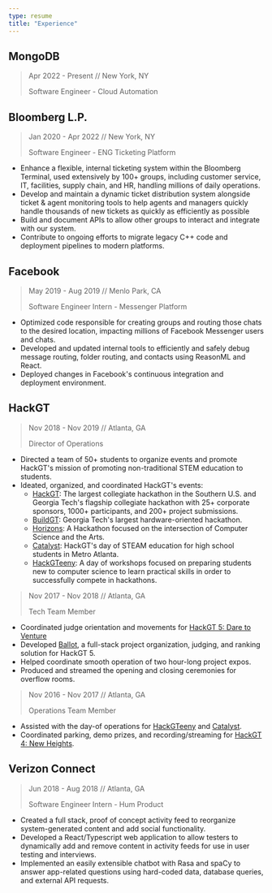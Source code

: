```yaml
---
type: resume
title: "Experience"
---
```


## MongoDB

> Apr 2022 - Present // New York, NY
>
> Software Engineer - Cloud Automation

## Bloomberg L.P.

> Jan 2020 - Apr 2022 // New York, NY
>
> Software Engineer - ENG Ticketing Platform

- Enhance a flexible, internal ticketing system within the Bloomberg Terminal, used extensively by 100+ groups, including customer service, IT, facilities, supply chain, and HR, handling millions of daily operations.
- Develop and maintain a dynamic ticket distribution system alongside ticket & agent monitoring tools to help agents and managers quickly handle thousands of new tickets as quickly as efficiently as possible
- Build and document APIs to allow other groups to interact and integrate with our system.
- Contribute to ongoing efforts to migrate legacy C++ code and deployment pipelines to modern platforms.

## Facebook

> May 2019 - Aug 2019 // Menlo Park, CA
>
> Software Engineer Intern - Messenger Platform

- Optimized code responsible for creating groups and routing those chats to the desired location, impacting millions of Facebook Messenger users and chats.
- Developed and updated internal tools to efficiently and safely debug message routing, folder routing, and contacts using ReasonML and React.
- Deployed changes in Facebook's continuous integration and deployment environment.

## HackGT

> Nov 2018 - Nov 2019 // Atlanta, GA
>
> Director of Operations

- Directed a team of 50+ students to organize events and promote HackGT's mission of promoting non-traditional STEM education to students.
- Ideated, organized, and coordinated HackGT's events:
  - [HackGT](https://2019.hack.gt/): The largest collegiate hackathon in the Southern U.S. and Georgia Tech's flagship collegiate hackathon with 25+ corporate sponsors, 1000+ participants, and 200+ project submissions.
  - [BuildGT](https://build.hack.gt/): Georgia Tech's largest hardware-oriented hackathon.
  - [Horizons](https://horizons.hack.gt/): A Hackathon focused on the intersection of Computer Science and the Arts.
  - [Catalyst](https://catalyst.hack.gt/): HackGT's day of STEAM education for high school students in Metro Atlanta.
  - [HackGTeeny](https://teeny.hack.gt/): A day of workshops focused on preparing students new to computer science to learn practical skills in order to successfully compete in hackathons.

> Nov 2017 - Nov 2018 // Atlanta, GA
>
> Tech Team Member

- Coordinated judge orientation and movements for [HackGT 5: Dare to Venture](https://2018.hack.gt/)
- Developed [Ballot](https://github.com/HackGT/ballot), a full-stack project organization, judging, and ranking solution for HackGT 5.
- Helped coordinate smooth operation of two hour-long project expos.
- Produced and streamed the opening and closing ceremonies for overflow rooms.

> Nov 2016 - Nov 2017 // Atlanta, GA
>
> Operations Team Member

- Assisted with the day-of operations for [HackGTeeny](https://teeny.hack.gt/) and [Catalyst](https://catalyst.hack.gt/).
- Coordinated parking, demo prizes, and recording/streaming for [HackGT 4: New Heights](https://fall2017.hack.gt/).

## Verizon Connect

> Jun 2018 - Aug 2018 // Atlanta, GA
>
> Software Engineer Intern - Hum Product

- Created a full stack, proof of concept activity feed to reorganize system-generated content and add social functionality.
- Developed a React/Typescript web application to allow testers to dynamically add and remove content in activity feeds for use in user testing and interviews.
- Implemented an easily extensible chatbot with Rasa and spaCy to answer app-related questions using hard-coded data, database queries, and external API requests.
